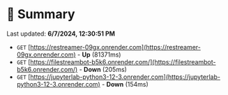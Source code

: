 # 📖 Summary
Last updated: **6/7/2024, 12:30:51 PM**

- `GET` [https://restreamer-09gx.onrender.com](https://restreamer-09gx.onrender.com) - **Up** (81371ms)
- `GET` [https://filestreambot-b5k6.onrender.com/](https://filestreambot-b5k6.onrender.com/) - **Down** (205ms)
- `GET` [https://jupyterlab-python3-12-3.onrender.com](https://jupyterlab-python3-12-3.onrender.com) - **Down** (154ms)
